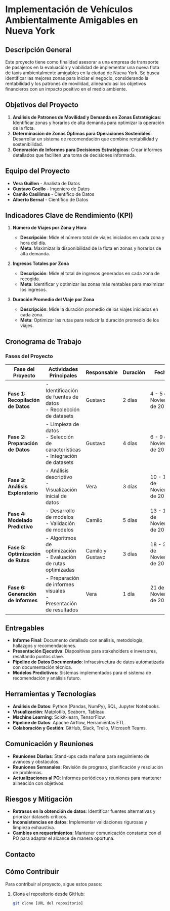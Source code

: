 # Implementación de Vehículos Ambientalmente Amigables en Nueva York

## Descripción General
Este proyecto tiene como finalidad asesorar a una empresa de transporte de pasajeros en la evaluación y viabilidad de implementar una nueva flota de taxis ambientalmente amigables en la ciudad de Nueva York. Se busca identificar las mejores zonas para iniciar el negocio, considerando la rentabilidad y los patrones de movilidad, alineando así los objetivos financieros con un impacto positivo en el medio ambiente.

## Objetivos del Proyecto
1. **Análisis de Patrones de Movilidad y Demanda en Zonas Estratégicas**: Identificar zonas y horarios de alta demanda para optimizar la operación de la flota.
2. **Determinación de Zonas Óptimas para Operaciones Sostenibles**: Desarrollar un sistema de recomendación que combine rentabilidad y sostenibilidad.
3. **Generación de Informes para Decisiones Estratégicas**: Crear informes detallados que faciliten una toma de decisiones informada.

## Equipo del Proyecto
- **Vera Guillen** - Analista de Datos
- **Gustavo Coello** - Ingeniero de Datos
- **Camilo Casilimas** - Científico de Datos
- **Alberto Bernal** - Científico de Datos

## Indicadores Clave de Rendimiento (KPI)
1. **Número de Viajes por Zona y Hora**  
   - **Descripción**: Mide el número total de viajes iniciados en cada zona y hora del día.  
   - **Meta**: Maximizar la disponibilidad de la flota en zonas y horarios de alta demanda.

2. **Ingresos Totales por Zona**  
   - **Descripción**: Mide el total de ingresos generados en cada zona de recogida.  
   - **Meta**: Identificar y optimizar las zonas más rentables para maximizar los ingresos.

3. **Duración Promedio del Viaje por Zona**  
   - **Descripción**: Mide la duración promedio de los viajes iniciados en cada zona.  
   - **Meta**: Optimizar las rutas para reducir la duración promedio de los viajes.

## Cronograma de Trabajo

### Fases del Proyecto
| Fase del Proyecto             | Actividades Principales                                   | Responsable       | Duración | Fechas                       |
|--------------------------------|------------------------------------------------------------|-------------------|----------|------------------------------|
| **Fase 1: Recopilación de Datos** | - Identificación de fuentes de datos <br> - Recolección de datasets | Gustavo           | 2 días   | 4 - 5 de Noviembre de 2024   |
| **Fase 2: Preparación de Datos**  | - Limpieza de datos <br> - Selección de características <br> - Integración de datasets | Gustavo           | 4 días   | 6 - 9 de Noviembre de 2024   |
| **Fase 3: Análisis Exploratorio** | - Análisis descriptivo <br> - Visualización inicial de datos | Vera             | 3 días   | 10 - 12 de Noviembre de 2024 |
| **Fase 4: Modelado Predictivo**   | - Desarrollo de modelos <br> - Validación de modelos    | Camilo            | 5 días   | 13 - 17 de Noviembre de 2024 |
| **Fase 5: Optimización de Rutas** | - Algoritmos de optimización <br> - Evaluación de rutas optimizadas | Camilo y Gustavo | 3 días   | 18 - 20 de Noviembre de 2024 |
| **Fase 6: Generación de Informes** | - Preparación de informes visuales <br> - Presentación de resultados | Vera             | 1 día    | 21 de Noviembre de 2024      |

## Entregables
- **Informe Final**: Documento detallado con análisis, metodología, hallazgos y recomendaciones.
- **Presentación Ejecutiva**: Diapositivas para stakeholders e inversores, resaltando puntos clave.
- **Pipeline de Datos Documentado**: Infraestructura de datos automatizada con documentación técnica.
- **Modelos Predictivos**: Sistemas implementados para el sistema de recomendación y análisis futuro.

## Herramientas y Tecnologías
- **Análisis de Datos**: Python (Pandas, NumPy), SQL, Jupyter Notebooks.
- **Visualización**: Matplotlib, Seaborn, Tableau.
- **Machine Learning**: Scikit-learn, TensorFlow.
- **Pipeline de Datos**: Apache Airflow, Herramientas ETL.
- **Colaboración y Gestión**: GitHub, Slack, Trello, Microsoft Teams.

## Comunicación y Reuniones
- **Reuniones Diarias**: Stand-ups cada mañana para seguimiento de avances y obstáculos.
- **Reuniones Semanales**: Revisión de progreso, planificación y resolución de problemas.
- **Actualizaciones al PO**: Informes periódicos y reuniones para mantener alineación con objetivos.

## Riesgos y Mitigación
- **Retrasos en la obtención de datos**: Identificar fuentes alternativas y priorizar datasets críticos.
- **Inconsistencias en datos**: Implementar validaciones rigurosas y limpieza exhaustiva.
- **Cambios en requerimientos**: Mantener comunicación constante con el PO para adaptar el alcance de manera oportuna.

## Contacto

## Cómo Contribuir
Para contribuir al proyecto, sigue estos pasos:

1. Clona el repositorio desde GitHub:
   ```bash
   git clone [URL del repositorio]
